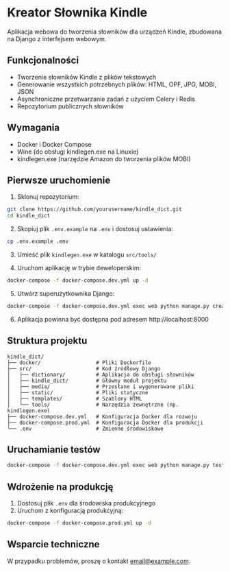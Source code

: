 # Kreator Słownika Kindle

Aplikacja webowa do tworzenia słowników dla urządzeń Kindle, zbudowana na Django z interfejsem webowym.

## Funkcjonalności

- Tworzenie słowników Kindle z plików tekstowych
- Generowanie wszystkich potrzebnych plików: HTML, OPF, JPG, MOBI, JSON
- Asynchroniczne przetwarzanie zadań z użyciem Celery i Redis
- Repozytorium publicznych słowników

## Wymagania

- Docker i Docker Compose
- Wine (do obsługi kindlegen.exe na Linuxie)
- kindlegen.exe (narzędzie Amazon do tworzenia plików MOBI)

## Pierwsze uruchomienie

1. Sklonuj repozytorium:

```bash
git clone https://github.com/yourusername/kindle_dict.git
cd kindle_dict
```

2. Skopiuj plik `.env.example` na `.env` i dostosuj ustawienia:

```bash
cp .env.example .env
```

3. Umieść plik `kindlegen.exe` w katalogu `src/tools/`

4. Uruchom aplikację w trybie deweloperskim:

```bash
docker-compose -f docker-compose.dev.yml up -d
```

5. Utwórz superużytkownika Django:

```bash
docker-compose -f docker-compose.dev.yml exec web python manage.py createsuperuser
```

6. Aplikacja powinna być dostępna pod adresem http://localhost:8000

## Struktura projektu

```
kindle_dict/
├── docker/                  # Pliki Dockerfile
├── src/                     # Kod źródłowy Django
│   ├── dictionary/          # Aplikacja do obsługi słowników
│   ├── kindle_dict/         # Główny moduł projektu
│   ├── media/               # Przesłane i wygenerowane pliki
│   ├── static/              # Pliki statyczne
│   ├── templates/           # Szablony HTML
│   └── tools/               # Narzędzia zewnętrzne (np. kindlegen.exe)
├── docker-compose.dev.yml   # Konfiguracja Docker dla rozwoju
├── docker-compose.prod.yml  # Konfiguracja Docker dla produkcji
└── .env                     # Zmienne środowiskowe
```

## Uruchamianie testów

```bash
docker-compose -f docker-compose.dev.yml exec web python manage.py test
```

## Wdrożenie na produkcję

1. Dostosuj plik `.env` dla środowiska produkcyjnego
2. Uruchom z konfiguracją produkcyjną:

```bash
docker-compose -f docker-compose.prod.yml up -d
```

## Wsparcie techniczne

W przypadku problemów, proszę o kontakt [email@example.com](mailto:email@example.com).